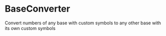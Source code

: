 # BaseConverter
Convert numbers of any base with custom symbols to any other base with its own custom symbols
